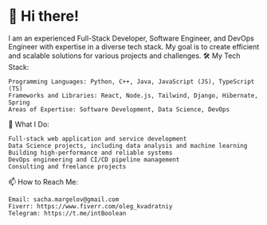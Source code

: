 ﻿# 👋 Hi there!


I am an experienced Full-Stack Developer, Software Engineer, and DevOps Engineer with expertise in a diverse tech stack. My goal is to create efficient and scalable solutions for various projects and challenges.
🛠 My Tech Stack:

    Programming Languages: Python, C++, Java, JavaScript (JS), TypeScript (TS)
    Frameworks and Libraries: React, Node.js, Tailwind, Django, Hibernate, Spring
    Areas of Expertise: Software Development, Data Science, DevOps

🌟 What I Do:

    Full-stack web application and service development
    Data Science projects, including data analysis and machine learning
    Building high-performance and reliable systems
    DevOps engineering and CI/CD pipeline management
    Consulting and freelance projects

📫 How to Reach Me:

    Email: sacha.margelov@gmail.com
    Fiverr: https://www.fiverr.com/oleg_kvadratniy
    Telegram: https://t.me/intBoolean

